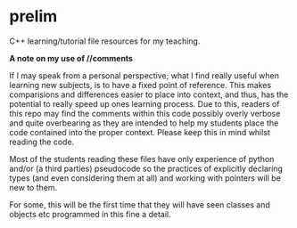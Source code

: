 # prelim

C++ learning/tutorial file resources for my teaching. 

**A note on my use of //comments** 

If I may speak from a personal perspective; what I find really useful when learning new subjects, is to have a fixed point of reference. This makes comparisions 
and differences easier to place into context, and thus, has the potential to really speed up ones learning process. Due to this, readers of this repo may find 
the comments within this code possibly overly verbose and quite overbearing as they are intended to help my students place the code contained into the 
proper context. Please keep this in mind whilst reading the code. 

Most of the students reading these files have only experience of python and/or (a third parties) pseudocode so the practices of explicitly declaring types 
(and even considering them at all) and working with pointers will be new to them. 

For some, this will be the first time that they will have seen classes and objects etc programmed in this fine a detail.  



